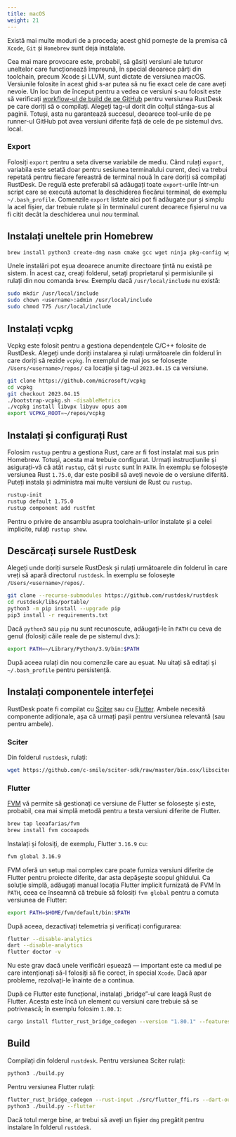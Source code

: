 ```yaml
---
title: macOS
weight: 21
---
```


Există mai multe moduri de a proceda; acest ghid pornește de la premisa că `Xcode`, `Git` și `Homebrew` sunt deja instalate.

Cea mai mare provocare este, probabil, să găsiți versiuni ale tuturor uneltelor care funcționează împreună, în special deoarece părți din toolchain, precum Xcode și LLVM, sunt dictate de versiunea macOS. Versiunile folosite în acest ghid s-ar putea să nu fie exact cele de care aveți nevoie. Un loc bun de început pentru a vedea ce versiuni s-au folosit este să verificați [workflow-ul de build de pe GitHub](https://github.com/rustdesk/rustdesk/blob/master/.github/workflows/flutter-build.yml) pentru versiunea RustDesk pe care doriți să o compilați. Alegeți tag-ul dorit din colțul stânga-sus al paginii. Totuși, asta nu garantează succesul, deoarece tool-urile de pe runner-ul GitHub pot avea versiuni diferite față de cele de pe sistemul dvs. local.

### Export
Folosiți `export` pentru a seta diverse variabile de mediu. Când rulați `export`, variabila este setată doar pentru sesiunea terminalului curent, deci va trebui repetată pentru fiecare fereastră de terminal nouă în care doriți să compilați RustDesk. De regulă este preferabil să adăugați toate `export`-urile într-un script care se execută automat la deschiderea fiecărui terminal, de exemplu `~/.bash_profile`. Comenzile `export` listate aici pot fi adăugate pur și simplu la acel fișier, dar trebuie rulate și în terminalul curent deoarece fișierul nu va fi citit decât la deschiderea unui *nou* terminal.

## Instalați uneltele prin Homebrew

```sh
brew install python3 create-dmg nasm cmake gcc wget ninja pkg-config wget rustup
```

Unele instalări pot eșua deoarece anumite directoare țintă nu există pe sistem. În acest caz, creați folderul, setați proprietarul și permisiunile și rulați din nou comanda `brew`. Exemplu dacă `/usr/local/include` nu există:
```sh
sudo mkdir /usr/local/include
sudo chown <username>:admin /usr/local/include
sudo chmod 775 /usr/local/include
```

## Instalați vcpkg
Vcpkg este folosit pentru a gestiona dependențele C/C++ folosite de RustDesk. Alegeți unde doriți instalarea și rulați următoarele din folderul în care doriți să rezide `vcpkg`. În exemplul de mai jos se folosește `/Users/<username>/repos/` ca locație și tag-ul `2023.04.15` ca versiune.

```sh
git clone https://github.com/microsoft/vcpkg
cd vcpkg
git checkout 2023.04.15
./bootstrap-vcpkg.sh -disableMetrics
./vcpkg install libvpx libyuv opus aom
export VCPKG_ROOT=~/repos/vcpkg
```

## Instalați și configurați Rust
Folosim `rustup` pentru a gestiona Rust, care ar fi fost instalat mai sus prin Homebrew. Totuși, acesta mai trebuie configurat. Urmați instrucțiunile și asigurați-vă că atât `rustup`, cât și `rustc` sunt în `PATH`. În exemplu se folosește versiunea Rust `1.75.0`, dar este posibil să aveți nevoie de o versiune diferită. Puteți instala și administra mai multe versiuni de Rust cu `rustup`.

```sh
rustup-init
rustup default 1.75.0
rustup component add rustfmt
```
Pentru o privire de ansamblu asupra toolchain-urilor instalate și a celei implicite, rulați `rustup show`.

## Descărcați sursele RustDesk

Alegeți unde doriți sursele RustDesk și rulați următoarele din folderul în care vreți să apară directorul `rustdesk`. În exemplu se folosește `/Users/<username>/repos/`.

```sh
git clone --recurse-submodules https://github.com/rustdesk/rustdesk
cd rustdesk/libs/portable/
python3 -m pip install --upgrade pip
pip3 install -r requirements.txt
```

Dacă `python3` sau `pip` nu sunt recunoscute, adăugați-le în `PATH` cu ceva de genul (folosiți căile reale de pe sistemul dvs.):
```sh
export PATH=~/Library/Python/3.9/bin:$PATH
```
După aceea rulați din nou comenzile care au eșuat. Nu uitați să editați și `~/.bash_profile` pentru persistență.

## Instalați componentele interfeței
RustDesk poate fi compilat cu [Sciter](https://sciter.com/) sau cu [Flutter](https://flutter.dev/). Ambele necesită componente adiționale, așa că urmați pașii pentru versiunea relevantă (sau pentru ambele).

### Sciter

Din folderul `rustdesk`, rulați:
```sh
wget https://github.com/c-smile/sciter-sdk/raw/master/bin.osx/libsciter.dylib
```

### Flutter

[FVM](https://fvm.app/) vă permite să gestionați ce versiune de Flutter se folosește și este, probabil, cea mai simplă metodă pentru a testa versiuni diferite de Flutter.

```sh
brew tap leoafarias/fvm
brew install fvm cocoapods
```
Instalați și folosiți, de exemplu, Flutter `3.16.9` cu:

```sh
fvm global 3.16.9
```
FVM oferă un setup mai complex care poate furniza versiuni diferite de Flutter pentru proiecte diferite, dar asta depășește scopul ghidului. Ca soluție simplă, adăugați manual locația Flutter implicit furnizată de FVM în `PATH`, ceea ce înseamnă că trebuie să folosiți `fvm global` pentru a comuta versiunea de Flutter:

```sh
export PATH=$HOME/fvm/default/bin:$PATH
```

După aceea, dezactivați telemetria și verificați configurarea:

```sh
flutter --disable-analytics
dart --disable-analytics
flutter doctor -v
```
Nu este grav dacă unele verificări eșuează — important este ca mediul pe care intenționați să-l folosiți să fie corect, în special `Xcode`. Dacă apar probleme, rezolvați-le înainte de a continua.

După ce Flutter este funcțional, instalați „bridge”-ul care leagă Rust de Flutter. Acesta este încă un element cu versiuni care trebuie să se potrivească; în exemplu folosim `1.80.1`:

```sh
cargo install flutter_rust_bridge_codegen --version "1.80.1" --features "uuid"
```

## Build

Compilați din folderul `rustdesk`. Pentru versiunea Sciter rulați:

```sh
python3 ./build.py
```

Pentru versiunea Flutter rulați:
```sh
flutter_rust_bridge_codegen --rust-input ./src/flutter_ffi.rs --dart-output ./flutter/lib/generated_bridge.dart --c-output ./flutter/macos/Runner/bridge_generated.h
python3 ./build.py --flutter
```
Dacă totul merge bine, ar trebui să aveți un fișier `dmg` pregătit pentru instalare în folderul `rustdesk`.